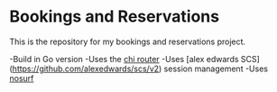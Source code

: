 # Bookings and Reservations

This is the repository for my bookings and reservations project.

-Build in Go version
-Uses the [chi router](https://hithub.com/go-chi/chi)
-Uses [alex edwards SCS] (https://github.com/alexedwards/scs/v2) session management
-Uses [nosurf](https://github.com/justinas/nosurf)